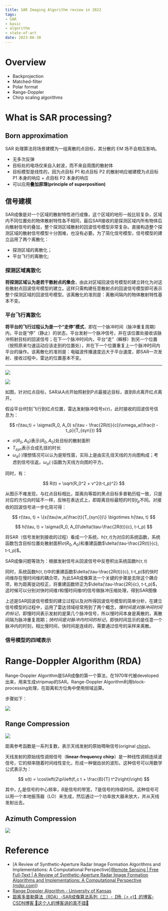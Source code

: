 ```yaml
---
title: SAR Imaging Algorithm review in 2022
tags:
- SAR
- basic
- algorithm
- state-of-art
date: 2023-06-30
---
```



# Overview

* Backprojection
* Matched-filter
* Polar format
* Range-Doppler
* Chirp scaling algorithms


# What is SAR processing?


## Born approximation

SAR 处理算法将场景建模为一组离散的点目标，其分散的 EM 场不会相互影响。

* 无多次反弹
* 目标处的电场仅来自入射波，而不来自周围的散射体
* 目标模型是线性的，因为点目标 P1 和点目标 P2 的散射响应被建模为点目标 P1 本身的响应 + 点目标 P2 本身的响应
* 可以应用**叠加原理(principle of superposition)**

<!--SAR 处理是对图像中每个像素应用匹配滤波器，其中匹配滤波器系数是来自单个孤立点目标的响应

* SAR processing is a correlation filter between a single isolated point target response and the raw data
* SAR processing is an inner product between our model of a single isolated point target and the raw data
-->

## 信号建模


SAR成像是对一个区域的散射特性进行成像，这个区域的地形一般比较复杂，区域内不同位置处的物体散射特性各不相同，最后SAR接收的是探测区域内所有物体后向散射信号的叠加，整个探测区域散射的回波信号模型非常复杂。直接构造整个探测区域的散射信号模型十分困难，也没有必要。为了简化信号模型，信号模型的建立运用了两个离散化：

* 探测区域的离散化；
* 平台飞行的离散化;

### 探测区域离散化

**将探测区域认为是若干散射点的集合**，由此对区域回波信号模型的建立转化为对这些散射点回波信号模型的建立。这样只需构建任意散射点的回波信号模型即可表示整个探测区域的回波信号模型。该离散化的准则是：离散间隔内的物体散射特性基本不变。

### 平台飞行离散化

**将平台的飞行过程认为是一个“走停”模式**，即在一个脉冲时间（脉冲重复周期）内，平台是“停”（静止）的状态，平台发射一个脉冲信号，并在该位置处接收该脉冲照射目标的回波信号；在下一个脉冲时间内，平台“走”（瞬移）到另一个位置（按照原来匀速运动应该走到的位置处），并在下一个位置重复上一个脉冲时间内平台的操作。该离散化的准则是：电磁波传播速度远大于平台速度，即SAR一次发射、接收过程中，雷达的位置基本不变。

--- 

![](electrical_electronics/RF/algrothim/SAR/attachments/Pasted%20image%2020230419111635.png)

![](electrical_electronics/RF/algrothim/SAR/attachments/Pasted%20image%2020230418165114.png)

如图，针对红点目标，SAR从A点开始照射到P点最接近目标，直到B点离开红点离开。

假设平台$t$时刻飞行到红点位置，雷达发射脉冲信号$s(\tau)$，此时接收的回波信号信息为：


$$
r(\tau,t) = \sigma(R_0, A_0) s(\tau - \frac{2R(t)}{c})\omega_a(\frac{t - t_p}{T_{syn}})
$$


* $\sigma(R_0, A_0)$表示$(R_0, A_0)$处目标的散射面积
* $T_{syn}$表示合成孔径的时长
* $\omega_a(\cdot)$理想情况可以认为是矩性窗，实际上是由实孔径天线的方向图构成；考虑到信号往返，$\omega_a(\cdot)$函数为天线方向图的平方。

同时，有：

$$
R(t) = \sqrt{R_0^2 + v^2(t-t_p)^2}
$$

从图示不难发现，与红点目标相比，距离向等距的黑点目标多普勒历程一致，只是对应的方位向时延不一样，反映在表达式上，即距离目标最短的时刻$t_p$不同。对接收的回波信号进一步化简可得：

$$
r(\tau, t) = \{s(\tau)w_a(\frac{t}{T_{syn}})\} \bigotimes h(\tau, t)
$$

$$
h(\tau, t) = \sigma(R_0, A_0)\delta(\tau-\frac{2R(t)}{c}, t-t_p)
$$

将SAR（信号发射到接收的过程）看成一个系统，$h(\tau, t)$为对应的系统函数，系统函数包含目标位置处散射面积$\sigma(R_0, A_0)$和重建函数$\delta(\tau-\frac{2R(t)}{c}, t-t_p)$。

SAR成像问题等效为：根据发射信号从回波信号中反卷积出系统函数$h(\tau, t)$

同时，系统函数$h(\tau, t)$中的重建函数$\delta(\tau-\frac{2R(t)}{c}, t-t_p)$的快时间维存在慢时间维的耦合项，为此SAR成像算法一个关键的步骤是去除这个耦合项，称为距离徙动校正，将重建函数矫正为$\delta(\tau-\frac{2R}{c}, t-t_p)$，这时候可以分别对快时间维$\tau$和慢时间维$t$的信号做脉冲压缩处理，得到SAR图像

上述是SAR回波信号模型的建立过程以及对所得回波信号模型的简单分析，在建立信号模型的过程中，运用了雷达领域经常用到了两个概念，*慢时间是对脉冲间时间的标记*，即慢时间表示发射的是第几个脉冲信号，所以慢时间本身是离散的，离散间隔为脉冲重复周期；*快时间是对脉冲内时间的标记*，即快时间显示的是任意一个脉冲内的时刻，相比慢时间，快时间是连续的，需要通过信号的采样来离散。


### 信号模型的四域表示



# Range-Doppler Algorithm (RDA)

Range-Doppler Algorithm是SAR成像的第一个算法，在1970年代被developed出来，用来生成stripmap的SAR。Range-Doppler Algorithm利用block-processing处理，在距离和方位角中使用频域运算。

步骤如下：

![](electrical_electronics/RF/algrothim/SAR/attachments/Pasted%20image%2020230417110036.png)

## Range Compression

![](electrical_electronics/RF/algrothim/SAR/attachments/Pasted%20image%2020230418102226.png)

距离参考函数是一系列复数，表示天线发射的原始啁啾信号(original [chirp](signal/signal_processing/basic_knowledge/concept/chirp.md))。

天线发射的原始线性调频信号（**linear-frequency chirp**）是一种线性调频连续波信号，它的频率随着时间线性变化，形成一种锯齿状的波形。这种信号可以用数学公式表示为：

$$ s(t) = \cos\left(2\pi\left(f_c t + \frac{B}{T} t^2\right)\right) $$

其中，$f_c$是信号的中心频率，$B$是信号的带宽，$T$是信号的持续时间。这种信号可以用一个本地振荡器（LO）来生成，然后通过一个功率放大器来放大，并从天线发射出去。

## Azimuth Compression

![](electrical_electronics/RF/algrothim/SAR/attachments/Pasted%20image%2020230418162216.png)



# Reference

* [A Review of Synthetic-Aperture Radar Image Formation Algorithms and Implementations: A Computational Perspective]([Remote Sensing | Free Full-Text | A Review of Synthetic-Aperture Radar Image Formation Algorithms and Implementations: A Computational Perspective (mdpi.com)](https://www.mdpi.com/2072-4292/14/5/1258))
* [Range Doppler Algorithm - University of Kansas](https://people.eecs.ku.edu/~callen58/826/826_SAR_Processing_Algorithms_Overview-F15.pptx)
* [距离多普勒算法（RDA）-SAR成像算法系列（三）-【杨（_> <_)】的博客-CSDN博客 🚧这个人的博客讲的真不错🚧](https://blog.csdn.net/yjh_2019/article/details/123772486?spm=1001.2014.3001.5502)


